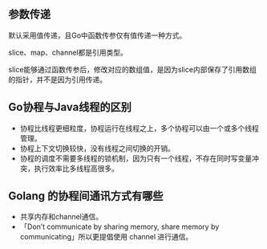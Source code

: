 ## 参数传递

默认采用值传递，且Go中函数传参仅有值传递一种方式。

slice、map、channel都是引用类型。

slice能够通过函数传参后，修改对应的数组值，是因为slice内部保存了引用数组的指针，并不是因为引用传递。



## Go协程与Java线程的区别

- 协程比线程更细粒度，协程运行在线程之上，多个协程可以由一个或多个线程管理。
- 协程上下文切换较快，没有线程之间切换的开销。
- 协程的调度不需要多线程的锁机制，因为只有一个线程，不存在同时写变量冲突，执行效率比多线程高很多。



## Golang 的协程间通讯方式有哪些

- 共享内存和channel通信。
- 「Don’t communicate by sharing memory, share memory by communicating」所以更提倡使用 channel 进行通信。

